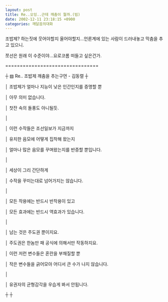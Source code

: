 ```yaml
---
layout: post
title: Re..오잉..근데 깨춤이 뭘까.(빔)
date: 2002-12-11 23:18:15 +0900
categories: 깨달음의대화
---
```

조밥제? 하는짓에 웃어야할지 울어야할지...언론계에 있는 사람이 드러내놓고 막춤을 추고 있으니.
  
쪼선은 원래 이 수준이야...요로코롬 떠들고 싶은건가.
  
================================
  
┼ ▨ Re.. 조밥제 깨춤을 추는구먼 - 김동렬 ┼
  
│ 조밥제가 얼마나 지능이 낮은 인간인지를 증명할 뿐
  
│ 아무 의미 없습니다.
  
│ 찻잔 속의 돌풍도 아니될듯.
  
│
  
│ 이런 수작들은 조선일보가 지금까지
  
│ 유치한 음모에 어떻게 집착해 왔는지
  
│ 얼마나 많은 음모를 꾸며왔는지를 반증할 뿐입니다.
  
│
  
│ 세상이 그리 간단하게
  
│ 수작을 꾸미는대로 넘어가지는 않습니다.
  
│
  
│ 모든 작용에는 반드시 반작용이 있고
  
│ 모든 효과에는 반드시 역효과가 있습니다.
  
│
  
│ 남는 것은 주도권 뿐이지요.
  
│ 주도권은 한놈만 패 공식에 의해서만 작동하지요.
  
│ 이런 저런 변수들은 혼란을 부채질할 뿐
  
│ 작은 변수들을 긁어모아 어디서 큰 수가 나지 않습니다.
  
│
  
│ 유권자의 균형감각을 우습게 봐서 안됩니다.
  
┼ ┼